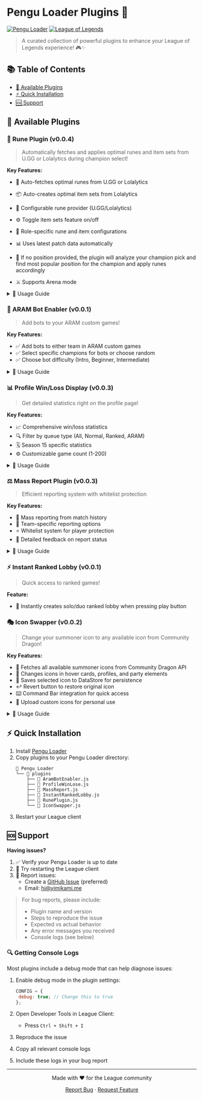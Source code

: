 # Pengu Loader Plugins 🐧

[![Pengu Loader](https://img.shields.io/badge/Pengu%20Loader-Compatible-blue)](https://github.com/PenguLoader/PenguLoader)
[![League of Legends](https://img.shields.io/badge/League%20of%20Legends-Plugins-red)](https://www.leagueoflegends.com/)

> A curated collection of powerful plugins to enhance your League of Legends experience! 🎮✨

## 📚 Table of Contents

- [🔌 Available Plugins](#-available-plugins)
- [⚡ Quick Installation](#-quick-installation)
- [🆘 Support](#-support)

## 🔌 Available Plugins

### 🔄 Rune Plugin (v0.0.4)

> Automatically fetches and applies optimal runes and item sets from U.GG or Lolalytics during champion select!

**Key Features:**

- 🔄 Auto-fetches optimal runes from U.GG or Lolalytics

- 📦 Auto-creates optimal item sets from Lolalytics
- 🔄 Configurable rune provider (U.GG/Lolalytics)
- ⚙️ Toggle item sets feature on/off
- 🎯 Role-specific rune and item configurations
- 📊 Uses latest patch data automatically
- 📝 If no position provided, the plugin will analyze your champion pick and find most popular position for the champion and apply runes accordingly
- ⚔️ Supports Arena mode

<details>
<summary>📖 Usage Guide</summary>

1. Enter champion select
2. Select your champion
3. Runes will automatically be applied based on:
   - Your assigned position
   - Champion pick
   - Latest data from your chosen provider
4. Item sets will be created with:
   - Most popular core items
   - Most popular full build
   - Highest winrate core items
   - Highest winrate full build
   - Situational items
5. Configure your preferences in plugin settings:
   - Open client settings
   - Navigate to the Rune Plugin section
   - Select either U.GG or Lolalytics as your provider
   - Enable or disable automatic item sets
   </details>

### 🤖 ARAM Bot Enabler (v0.0.1)

> Add bots to your ARAM custom games!

**Key Features:**

- ✅ Add bots to either team in ARAM custom games
- ✅ Select specific champions for bots or choose random
- ✅ Choose bot difficulty (Intro, Beginner, Intermediate)

<details>
<summary>📖 Usage Guide</summary>

1. Create an ARAM custom game
2. Look for the "Add Bot" buttons that are now enabled
3. (Optional) Select a specific champion and difficulty from the dropdowns
4. Click "Add Bot" to add the bot to your team
</details>

### 📊 Profile Win/Loss Display (v0.0.3)

> Get detailed statistics right on the profile page!

**Key Features:**

- 📈 Comprehensive win/loss statistics
- 🔍 Filter by queue type (All, Normal, Ranked, ARAM)
- 🗓️ Season 15 specific statistics
- ⚙️ Customizable game count (1-200)

<details>
<summary>📖 Usage Guide</summary>

1. Open any summoner profile
2. View statistics automatically below summoner name
3. Customize via settings:
   - Games to analyze (1-200)
   - Queue Type filter
   - Season 15 filter
   </details>

### ⚖️ Mass Report Plugin (v0.0.3)

> Efficient reporting system with whitelist protection

**Key Features:**

- 🎯 Mass reporting from match history
- 👥 Team-specific reporting options
- ⭐ Whitelist system for player protection
- 📝 Detailed feedback on report status

<details>
<summary>📖 Usage Guide</summary>

1. Open any match in history
2. Enter the Game ID
3. Click "Report All"
4. Monitor toast notifications
</details>

### ⚡ Instant Ranked Lobby (v0.0.1)

> Quick access to ranked games!

**Feature:**

- 🚀 Instantly creates solo/duo ranked lobby when pressing play button

### 🎭 Icon Swapper (v0.0.2)

> Change your summoner icon to any available icon from Community Dragon!

**Key Features:**

- 🎯 Fetches all available summoner icons from Community Dragon API
- 🔄 Changes icons in hover cards, profiles, and party elements
- 💾 Saves selected icon to DataStore for persistence
- ↩️ Revert button to restore original icon
- ⌨️ Command Bar integration for quick access
- 📂 Upload custom icons for personal use

<details>
<summary>📖 Usage Guide</summary>

1. Use Command Bar (Ctrl+K) and select Icon Swapper from the list
2. Select the icon you want to use
3. Upload custom icons for personal use (Optional)
4. Enable debug mode in plugin settings for detailed logging

</details>

## ⚡ Quick Installation

1. Install [Pengu Loader](https://github.com/PenguLoader/PenguLoader)
2. Copy plugins to your Pengu Loader directory:
   ```
   📂 Pengu Loader
   └── 📂 plugins
       ├── 📄 AramBotEnabler.js
       ├── 📄 ProfileWinLose.js
       ├── 📄 MassReport.js
       ├── 📄 InstantRankedLobby.js
       ├── 📄 RunePlugin.js
       └── 📄 IconSwapper.js
   ```
3. Restart your League client

## 🆘 Support

**Having issues?**

1. ✅ Verify your Pengu Loader is up to date
2. 🔄 Try restarting the League client
3. 🐛 Report issues:
   - Create a [GitHub Issue](https://github.com/Yimikami/pengu-plugins/issues) (preferred)
   - Email: [hi@yimikami.me](mailto:hi@yimikami.me)

> For bug reports, please include:
>
> - Plugin name and version
> - Steps to reproduce the issue
> - Expected vs actual behavior
> - Any error messages you received
> - Console logs (see below)

### 🔍 Getting Console Logs

Most plugins include a debug mode that can help diagnose issues:

1. Enable debug mode in the plugin settings:
   ```js
   CONFIG = {
    debug: true; // Change this to true
   };
   ```
2. Open Developer Tools in League Client:

   - Press `Ctrl + Shift + I`

3. Reproduce the issue
4. Copy all relevant console logs
5. Include these logs in your bug report

---

<div align="center">

Made with ❤️ for the League community

[Report Bug](https://github.com/Yimikami/pengu-plugins/issues/new?labels=bug&template=bug_report.md) · [Request Feature](https://github.com/Yimikami/pengu-plugins/issues/new?labels=enhancement&template=feature_request.md)

</div>
